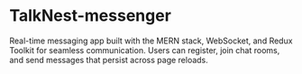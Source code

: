 # TalkNest-messenger
Real-time messaging app built with the MERN stack, WebSocket, and Redux Toolkit for seamless communication. Users can register, join chat rooms, and send messages that persist across page reloads.
